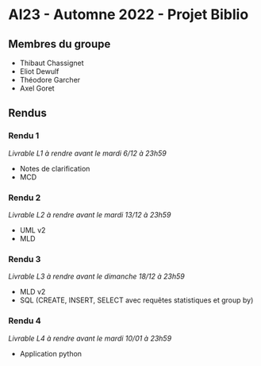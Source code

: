 # AI23 - Automne 2022 - Projet Biblio

## Membres du groupe
- Thibaut Chassignet
- Eliot Dewulf
- Théodore Garcher
- Axel Goret


## Rendus 
### Rendu 1
_Livrable L1 à rendre avant le mardi 6/12 à 23h59_
- Notes de clarification
- MCD

### Rendu 2 
_Livrable L2 à rendre avant le mardi 13/12 à 23h59_
- UML v2 
- MLD 

### Rendu 3
_Livrable L3 à rendre avant le dimanche 18/12 à 23h59_
- MLD v2
- SQL (CREATE, INSERT, SELECT avec requêtes statistiques et group by)

### Rendu 4
_Livrable L4 à rendre avant le mardi 10/01 à 23h59_
- Application python

